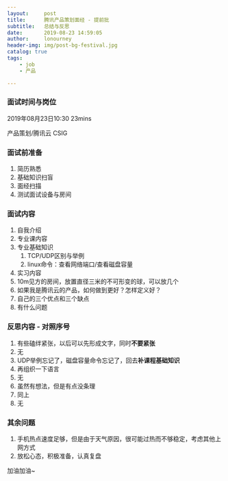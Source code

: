 ```yaml
---
layout:     post
title:      腾讯产品策划面经 - 提前批
subtitle:   总结与反思
date:       2019-08-23 14:59:05
author:     lonourney
header-img: img/post-bg-festival.jpg
catalog: true
tags:
    - job
    - 产品

---
```




### 面试时间与岗位

2019年08月23日10:30 23mins

产品策划/腾讯云 CSIG

### 面试前准备

1. 简历熟悉
2. 基础知识扫盲
3. 面经扫描
4. 测试面试设备与房间

### 面试内容

1. 自我介绍
2. 专业课内容
3. 专业基础知识
   1. TCP/UDP区别与举例
   2. linux命令：查看网络端口/查看磁盘容量
4. 实习内容
5. 10m见方的房间，放置直径三米的不可形变的球，可以放几个
6. 如果我是腾讯云的产品，如何做到更好？怎样定义好？
7. 自己的三个优点和三个缺点
8. 有什么问题

### 反思内容 - 对照序号

1. 有些磕绊紧张，以后可以先形成文字，同时**不要紧张**
2. 无
3. UDP举例忘记了，磁盘容量命令忘记了，回去**补课程基础知识**
4. 再组织一下语言
5. 无
6. 虽然有想法，但是有点没条理
7. 同上
8. 无

### 其余问题

1. 手机热点速度足够，但是由于天气原因，很可能过热而不够稳定，考虑其他上网方式
2. 放松心态，积极准备，认真复盘



加油加油~